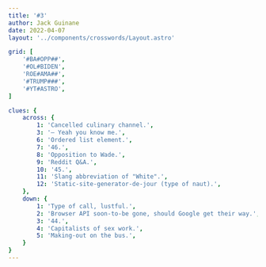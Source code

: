 ```yaml
---
title: '#3'
author: Jack Guinane
date: 2022-04-07
layout: '../components/crosswords/Layout.astro'

grid: [
	'#BA#OPP##',
	'#OL#BIDEN',
	'ROE#AMA##',
	'#TRUMP###',
	'#YT#ASTRO',
]

clues: {
	across: {
		1: 'Cancelled culinary channel.',
		3: '— Yeah you know me.',
		6: 'Ordered list element.',
		7: '46.',
		8: 'Opposition to Wade.',
		9: 'Reddit Q&A.',
		10: '45.',
		11: 'Slang abbreviation of "White".',
		12: 'Static-site-generator-de-jour (type of naut).',
	},
	down: {
		1: 'Type of call, lustful.',
		2: 'Browser API soon-to-be gone, should Google get their way.',
		3: '44.',
		4: 'Capitalists of sex work.',
		5: 'Making-out on the bus.',
	}
}
---
```

